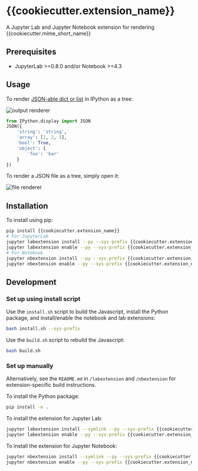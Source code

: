 # {{cookiecutter.extension_name}}

A Jupyter Lab and Jupyter Notebook extension for rendering {{cookiecutter.mime_short_name}}

## Prerequisites

* JupyterLab >=0.8.0 and/or Notebook >=4.3

## Usage

To render [JSON-able dict or list](https://ipython.org/ipython-doc/3/api/generated/IPython.display.html#IPython.display.JSON) in IPython as a tree:

![output renderer](http://g.recordit.co/QAsC7YULcY.gif)

```python
from IPython.display import JSON
JSON({
    'string': 'string',
    'array': [1, 2, 3],
    'bool': True,
    'object': {
        'foo': 'bar'
    }
})
```

To render a JSON file as a tree, simply open it:

![file renderer](http://g.recordit.co/cbf0xnQHKn.gif)

## Installation

To install using pip:

```bash
pip install {{cookiecutter.extension_name}}
# For JupyterLab
jupyter labextension install --py --sys-prefix {{cookiecutter.extension_name}}
jupyter labextension enable --py --sys-prefix {{cookiecutter.extension_name}}
# For Notebook
jupyter nbextension install --py --sys-prefix {{cookiecutter.extension_name}}
jupyter nbextension enable --py --sys-prefix {{cookiecutter.extension_name}}
```

## Development

### Set up using install script

Use the `install.sh` script to build the Javascript, install the Python package, and install/enable the notebook and lab extensions:

```bash
bash install.sh --sys-prefix
```

Use the `build.sh` script to rebuild the Javascript:

```bash
bash build.sh
```

### Set up manually

Alternatively, see the `README.md` in `/labextension` and `/nbextension` for extension-specific build instructions. 

To install the Python package:

```bash
pip install -e .
```

To install the extension for Jupyter Lab:

```bash
jupyter labextension install --symlink --py --sys-prefix {{cookiecutter.extension_name}}
jupyter labextension enable --py --sys-prefix {{cookiecutter.extension_name}}
```

To install the extension for Jupyter Notebook:

```bash
jupyter nbextension install --symlink --py --sys-prefix {{cookiecutter.extension_name}}
jupyter nbextension enable --py --sys-prefix {{cookiecutter.extension_name}}
```
